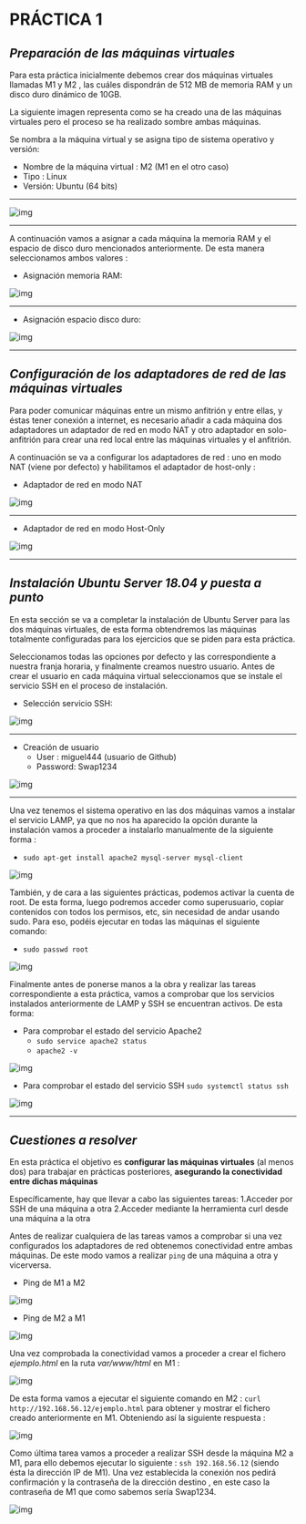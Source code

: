 # **PRÁCTICA 1**
    
## *Preparación de las máquinas virtuales*
Para esta práctica inicialmente debemos crear dos máquinas virtuales llamadas M1 y M2 , las cuáles dispondrán de 512 MB de memoria RAM y un disco duro dinámico de 10GB.

La siguiente imagen representa como se ha creado una de las máquinas virtuales pero el proceso se ha realizado sombre ambas máquinas.


Se nombra a la máquina virtual y se asigna tipo de sistema operativo y versión:

- Nombre de la máquina virtual : M2 (M1 en el otro caso)
- Tipo : Linux
- Versión: Ubuntu (64 bits)
  
---

![img](https://github.com/miguel444/SWAP/blob/master/practica1/images/Nombre%20y%20SO.png)

---

A continuación vamos a asignar a cada máquina la memoria RAM y el espacio de disco duro mencionados anteriormente. De esta manera seleccionamos ambos valores :

- Asignación memoria RAM:

![img](https://github.com/miguel444/SWAP/blob/master/practica1/images/Asignar%20RAM.png)

---

- Asignación espacio disco duro:

![img](https://github.com/miguel444/SWAP/blob/master/practica1/images/Asignar%20espacio.png)

---

## *Configuración de los adaptadores de red de las máquinas virtuales*
Para poder comunicar máquinas entre un mismo anfitrión y entre ellas, y éstas tener
conexión a internet, es necesario añadir a cada máquina dos adaptadores un adaptador
de red en modo NAT y otro adaptador en solo-anfitrión para crear una red local entre
las máquinas virtuales y el anfitrión.

A continuación se va a configurar los adaptadores de red : uno en modo NAT (viene por defecto) y habilitamos el adaptador de host-only : 

- Adaptador de red en modo NAT

![img](https://github.com/miguel444/SWAP/blob/master/practica1/images/NAT.png)

---

- Adaptador de red en modo Host-Only


![img](https://github.com/miguel444/SWAP/blob/master/practica1/images/Solo-Anfitrion.png)

---

## *Instalación Ubuntu Server 18.04 y puesta a punto*

En esta sección se va a completar la instalación de Ubuntu Server para las dos máquinas virtuales, de esta forma obtendremos las máquinas totalmente configuradas para los ejercicios que se piden para esta práctica. 

Seleccionamos todas las opciones por defecto y las correspondiente a nuestra franja horaria, y finalmente creamos nuestro usuario. Antes de crear el usuario en cada máquina virtual seleccionamos que se instale el servicio SSH en el proceso de instalación.

- Selección servicio SSH:
  
![img](https://github.com/miguel444/SWAP/blob/master/practica1/images/SSH.png)

---

- Creación de usuario
    - User : miguel444 (usuario de Github)
    - Password: Swap1234

![img](https://github.com/miguel444/SWAP/blob/master/practica1/images/Crear%20Usuario.png)

---

Una vez tenemos el sistema operativo en las dos máquinas vamos a instalar el servicio LAMP, ya que no nos ha aparecido la opción durante la instalación vamos a proceder a instalarlo manualmente de la siguiente forma :

- `sudo apt-get install apache2 mysql-server mysql-client`

![img](https://github.com/miguel444/SWAP/blob/master/practica1/images/Instalar%20LAMP.png)

También, y de cara a las siguientes prácticas, podemos activar la cuenta de root. De esta forma, luego podremos acceder como superusuario, copiar contenidos con todos los permisos, etc, sin necesidad de andar usando sudo. Para eso, podéis ejecutar en todas las máquinas el siguiente comando:

- `sudo passwd root`

![img](https://github.com/miguel444/SWAP/blob/master/practica1/images/Activar%20Cuenta%20Root.png)


Finalmente antes de ponerse manos a la obra y realizar las tareas correspondiente a esta práctica, vamos a comprobar que los servicios instalados anteriormente de LAMP y SSH se encuentran activos. De esta forma:

- Para comprobar el estado del servicio Apache2   
    - `sudo service apache2 status`
    - `apache2 -v`

![img](https://github.com/miguel444/SWAP/blob/master/practica1/images/Apache2%20funciona.png)

- Para comprobar el estado del servicio SSH   `sudo systemctl status ssh`

![img](https://github.com/miguel444/SWAP/blob/master/practica1/images/SSH-funciona.png)

---

## *Cuestiones a resolver*
En esta práctica el objetivo es **configurar las máquinas virtuales** (al menos dos) para
trabajar en prácticas posteriores, **asegurando la conectividad entre dichas máquinas**

Específicamente, hay que llevar a cabo las siguientes tareas:
    1.Acceder por SSH de una máquina a otra
    2.Acceder mediante la herramienta curl desde una máquina a la otra


Antes de realizar cualquiera de las tareas vamos a comprobar si una vez configurados los adaptadores de red obtenemos conectividad entre ambas máquinas. De este modo vamos a realizar `ping` de una máquina a otra y vicerversa.

- Ping de M1 a M2 

![img](https://github.com/miguel444/SWAP/blob/master/practica1/images/Ping%20m1-m2.png)

- Ping de M2 a M1

![img](https://github.com/miguel444/SWAP/blob/master/practica1/images/Ping%20m2-m1.png)

Una vez comprobada la conectividad vamos a proceder a crear el fichero *ejemplo.html* en la ruta *var/www/html* en M1 :

![img](https://github.com/miguel444/SWAP/blob/master/practica1/images/ejemplo-html.png)

De esta forma vamos a ejecutar el siguiente comando en M2 : `curl http://192.168.56.12/ejemplo.html` para obtener y mostrar el fichero creado anteriormente en M1. Obteniendo así la siguiente respuesta :

![img](https://github.com/miguel444/SWAP/blob/master/practica1/images/CURL%20HTML.png)

Como última tarea vamos a proceder a realizar SSH desde la máquina M2 a M1, para ello debemos ejecutar lo siguiente : `ssh 192.168.56.12` (siendo ésta la dirección IP de M1). Una vez establecida la conexión nos pedirá confirmación y la contraseña de la dirección destino , en este caso la contraseña de M1 que como sabemos sería Swap1234.

![img](https://github.com/miguel444/SWAP/blob/master/practica1/images/Conexion%20SSH.png)


